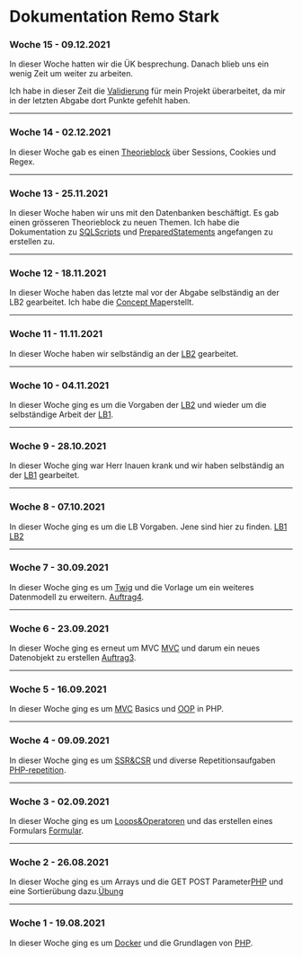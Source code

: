 # Dokumentation Remo Stark

### Woche 15 - 09.12.2021

In dieser Woche hatten wir die ÜK besprechung. Danach blieb uns ein wenig Zeit um weiter zu arbeiten.

Ich habe in dieser Zeit die [Validierung](Woche15/readme.md) für mein Projekt überarbeitet, da mir in der letzten Abgabe dort Punkte gefehlt haben.

---

### Woche 14 - 02.12.2021

In dieser Woche gab es einen [Theorieblock](Woche14/readme.md) über Sessions, Cookies und Regex.

---

### Woche 13 - 25.11.2021

In dieser Woche haben wir uns mit den Datenbanken beschäftigt. Es gab einen grösseren Theorieblock zu neuen Themen. Ich habe die Dokumentation zu [SQLScripts](Woche13/SQLScripts.md) und [PreparedStatements](Woche13/PreparedStatements.md) angefangen zu erstellen zu.

---

### Woche 12 - 18.11.2021

In dieser Woche haben das letzte mal vor der Abgabe selbständig an der LB2 gearbeitet. Ich habe die [Concept Map](LB2/Abgabe2/ConceptMap.md)erstellt.

---

### Woche 11 - 11.11.2021

In dieser Woche haben wir selbständig an der [LB2](LB2/Abgabe2/readme.md) gearbeitet.

---

### Woche 10 - 04.11.2021

In dieser Woche ging es um die Vorgaben der [LB2](LB2/Abgabe2/readme.md) und wieder um die selbständige Arbeit der [LB1](LB1/Abgabe2/readme.md).

---

### Woche 9 - 28.10.2021

In dieser Woche ging war Herr Inauen krank und wir haben selbständig an der [LB1](LB1/Abgabe1/readme.md) gearbeitet.

---

### Woche 8 - 07.10.2021

In dieser Woche ging es um die LB Vorgaben. Jene sind hier zu finden. [LB1](LB1/Abgabe1/readme.md) [LB2](LB2/Abgabe1/readme.md)

---

### Woche 7 - 30.09.2021

In dieser Woche ging es um [Twig](Woche7/Twig) und die Vorlage um ein weiteres Datenmodell zu erweitern. [Auftrag4](Woche7/Auftrag4).

---

### Woche 6 - 23.09.2021

In dieser Woche ging es erneut um MVC [MVC](Woche6/MVC) und darum ein neues Datenobjekt zu erstellen [Auftrag3](Woche6/Auftrag3).

---

### Woche 5 - 16.09.2021

In dieser Woche ging es um [MVC](Woche5/MVC_basics) Basics und [OOP](Woche5/OOP) in PHP.

---

### Woche 4 - 09.09.2021

In dieser Woche ging es um [SSR&CSR](Woche4/SSR_CSR) und diverse Repetitionsaufgaben [PHP-repetition](Woche4/PHP-repetition).

---

### Woche 3 - 02.09.2021

In dieser Woche ging es um [Loops&Operatoren](Woche3/PHP_learning3) und das erstellen eines Formulars [Formular](Woche3/Auftrag2).

---

### Woche 2 - 26.08.2021

In dieser Woche ging es um Arrays und die GET POST Parameter[PHP](Woche2/PHP_learning2) und eine Sortierübung dazu.[Übung](Woche2/Auftrag1)

---

### Woche 1 - 19.08.2021

In dieser Woche ging es um [Docker](Woche1/Docker) und die Grundlagen von [PHP](Woche1/PHP_learning).
